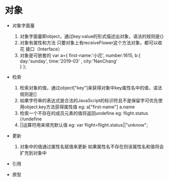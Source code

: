 # 对象
- 对象字面量

  1. 对象字面量即object，通过key:value的形式描述出对象，语法的规则是{}
  2. 对象有属性和方法 只要对象上有receiveFlower这个方法对象，都可以收花 接口（Interface）
  3. 对象是可嵌套的 
    var a={
        first-name:'小花',
        number:1615,
        b:{
            day:'sunday',
            time:'2019-03' , 
            city:'NanChang'      
        }
    };
- 检索

    1. 检索对象的值，通过object["key"]来获得对象中key属性名中的值，语法规则是[]
    2. 如果字符串的表达式是合法的JavaScript的标识符且不是保留字可优先使用object.key方法获得属性值 eg: a["first-name"]   a.name
    3. 检索一个不存在的成员元素的值将返回undefine eg: flight.status //undefine
    4. ||运算符用来填充默认值 eg: var flight=flight.status||"unknow";

- 更新
    1. 对象中的值通过属性名赋值来更新  如果属性名不存在则该属性名和值将会扩充到对象中

- 引用

- 原型
    